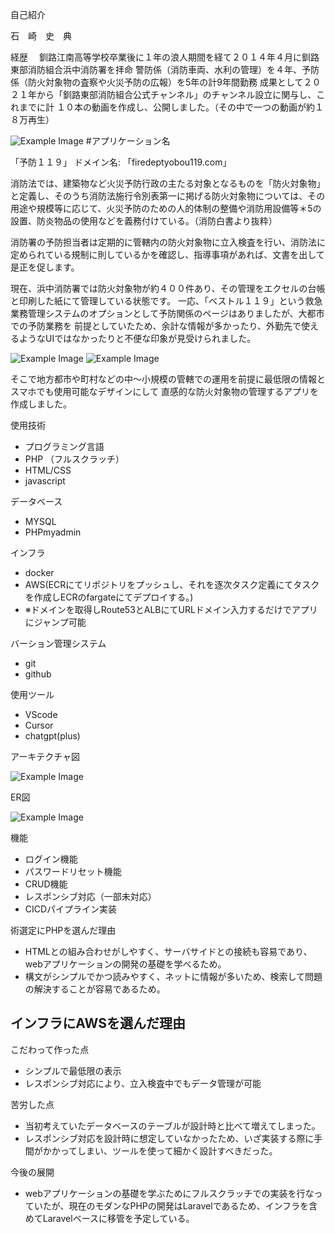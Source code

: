 自己紹介

石　崎　史　典

経歴　
釧路江南高等学校卒業後に１年の浪人期間を経て２０１４年４月に釧路東部消防組合浜中消防署を拝命
警防係（消防車両、水利の管理）を４年、予防係（防火対象物の査察や火災予防の広報）を5年の計9年間勤務
成果として２０２１年から「釧路東部消防組合公式チャンネル」のチャンネル設立に関与し、これまでに計
１０本の動画を作成し、公開しました。（その中で一つの動画が約１８万再生）

![Example Image](readme_image/welcome.png "An example image")
#アプリケーション名

「予防１１９」
ドメイン名: 「firedeptyobou119.com」

消防法では、建築物など火災予防行政の主たる対象となるものを「防火対象物」と定義し、そのうち消防法施行令別表第一に掲げる防火対象物については、その用途や規模等に応じて、火災予防のための人的体制の整備や消防用設備等＊5の設置、防炎物品の使用などを義務付けている。（消防白書より抜粋）

消防署の予防担当者は定期的に管轄内の防火対象物に立入検査を行い、消防法に定められている規制に則しているかを確認し、指導事項があれば、文書を出して是正を促します。

現在、浜中消防署では防火対象物が約４００件あり、その管理をエクセルの台帳と印刷した紙にて管理している状態です。
一応、「ベストル１１９」という救急業務管理システムのオプションとして予防関係のページはありましたが、大都市での予防業務を
前提としていたため、余計な情報が多かったり、外勤先で使えるようなUIではなかったりと不便な印象が見受けられました。

![Example Image](readme_image/show_app1.png "An example image")
![Example Image](readme_image/show_app2.png "An example image")










そこで地方都市や町村などの中〜小規模の管轄での運用を前提に最低限の情報とスマホでも使用可能なデザインにして
直感的な防火対象物の管理するアプリを作成しました。


使用技術
- プログラミング言語
- PHP （フルスクラッチ）
- HTML/CSS
- javascript

データベース
- MYSQL
- PHPmyadmin

インフラ
- docker
- AWS(ECRにてリポジトリをプッシュし、それを逐次タスク定義にてタスクを作成しECRのfargateにてデプロイする。)
- ※ドメインを取得しRoute53とALBにてURLドメイン入力するだけでアプリにジャンプ可能

バーション管理システム
- git
- github

使用ツール
- VScode
- Cursor
- chatgpt(plus)

アーキテクチャ図

![Example Image](readme_image/draw.io.png "An example image")







ER図

![Example Image](readme_image/ER.png "An example image")

機能
- ログイン機能
- パスワードリセット機能
- CRUD機能
- レスポンシブ対応（一部未対応）
- CICDパイプライン実装




術選定にPHPを選んだ理由
- HTMLとの組み合わせがしやすく、サーバサイドとの接続も容易であり、webアプリケーションの開発の基礎を学べるため。
- 構文がシンプルでかつ読みやすく、ネットに情報が多いため、検索して問題の解決することが容易であるため。


インフラにAWSを選んだ理由
- 


こだわって作った点
- シンプルで最低限の表示
- レスポンシブ対応により、立入検査中でもデータ管理が可能


苦労した点
- 当初考えていたデータベースのテーブルが設計時と比べて増えてしまった。
- レスポンシブ対応を設計時に想定していなかったため、いざ実装する際に手間がかかってしまい、ツールを使って細かく設計すべきだった。

今後の展開
- webアプリケーションの基礎を学ぶためにフルスクラッチでの実装を行なっていたが、現在のモダンなPHPの開発はLaravelであるため、インフラを含めてLaravelベースに移管を予定している。